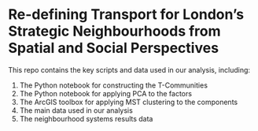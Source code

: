 # Re-defining Transport for London’s Strategic Neighbourhoods from Spatial and Social Perspectives

This repo contains the key scripts and data used in our analysis, including:

1. The Python notebook for constructing the T-Communities
2. The Python notebook for applying PCA to the factors
3. The ArcGIS toolbox for applying MST clustering to the components
4. The main data used in our analysis
5. The neighbourhood systems results data
